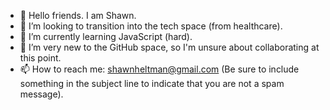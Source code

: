 - 👋 Hello friends. I am Shawn.
- 👀 I’m looking to transition into the tech space (from healthcare).
- 🌱 I’m currently learning JavaScript (hard).
- 💞️ I’m very new to the GitHub space, so I'm unsure about collaborating at this point.
- 📫 How to reach me: shawnheltman@gmail.com (Be sure to include something in the subject line to indicate that you are not a spam message).

<!---
shawnheltman/shawnheltman is a ✨ special ✨ repository because its `README.md` (this file) appears on your GitHub profile.
You can click the Preview link to take a look at your changes.
--->
